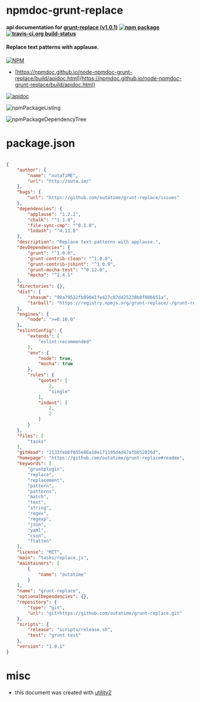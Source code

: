 # npmdoc-grunt-replace

#### api documentation for  [grunt-replace (v1.0.1)](https://github.com/outatime/grunt-replace#readme)  [![npm package](https://img.shields.io/npm/v/npmdoc-grunt-replace.svg?style=flat-square)](https://www.npmjs.org/package/npmdoc-grunt-replace) [![travis-ci.org build-status](https://api.travis-ci.org/npmdoc/node-npmdoc-grunt-replace.svg)](https://travis-ci.org/npmdoc/node-npmdoc-grunt-replace)

#### Replace text patterns with applause.

[![NPM](https://nodei.co/npm/grunt-replace.png?downloads=true&downloadRank=true&stars=true)](https://www.npmjs.com/package/grunt-replace)

- [https://npmdoc.github.io/node-npmdoc-grunt-replace/build/apidoc.html](https://npmdoc.github.io/node-npmdoc-grunt-replace/build/apidoc.html)

[![apidoc](https://npmdoc.github.io/node-npmdoc-grunt-replace/build/screenCapture.buildCi.browser.%252Ftmp%252Fbuild%252Fapidoc.html.png)](https://npmdoc.github.io/node-npmdoc-grunt-replace/build/apidoc.html)

![npmPackageListing](https://npmdoc.github.io/node-npmdoc-grunt-replace/build/screenCapture.npmPackageListing.svg)

![npmPackageDependencyTree](https://npmdoc.github.io/node-npmdoc-grunt-replace/build/screenCapture.npmPackageDependencyTree.svg)



# package.json

```json

{
    "author": {
        "name": "outaTiME",
        "url": "http://outa.im/"
    },
    "bugs": {
        "url": "https://github.com/outatime/grunt-replace/issues"
    },
    "dependencies": {
        "applause": "1.2.2",
        "chalk": "^1.1.0",
        "file-sync-cmp": "^0.1.0",
        "lodash": "^4.11.0"
    },
    "description": "Replace text patterns with applause.",
    "devDependencies": {
        "grunt": "^1.0.0",
        "grunt-contrib-clean": "^1.0.0",
        "grunt-contrib-jshint": "^1.0.0",
        "grunt-mocha-test": "^0.12.0",
        "mocha": "^2.4.5"
    },
    "directories": {},
    "dist": {
        "shasum": "90a79532fb89041fe427c87d425238b0f886651a",
        "tarball": "https://registry.npmjs.org/grunt-replace/-/grunt-replace-1.0.1.tgz"
    },
    "engines": {
        "node": ">=0.10.0"
    },
    "eslintConfig": {
        "extends": [
            "eslint:recommended"
        ],
        "env": {
            "node": true,
            "mocha": true
        },
        "rules": {
            "quotes": [
                2,
                "single"
            ],
            "indent": [
                2,
                2
            ]
        }
    },
    "files": [
        "tasks"
    ],
    "gitHead": "2133feb6f055e06a10e171195d4d47afbb52026d",
    "homepage": "https://github.com/outatime/grunt-replace#readme",
    "keywords": [
        "gruntplugin",
        "replace",
        "replacement",
        "pattern",
        "patterns",
        "match",
        "text",
        "string",
        "regex",
        "regexp",
        "json",
        "yaml",
        "cson",
        "flatten"
    ],
    "license": "MIT",
    "main": "tasks/replace.js",
    "maintainers": [
        {
            "name": "outatime"
        }
    ],
    "name": "grunt-replace",
    "optionalDependencies": {},
    "repository": {
        "type": "git",
        "url": "git+https://github.com/outatime/grunt-replace.git"
    },
    "scripts": {
        "release": "scripts/release.sh",
        "test": "grunt test"
    },
    "version": "1.0.1"
}
```



# misc
- this document was created with [utility2](https://github.com/kaizhu256/node-utility2)
